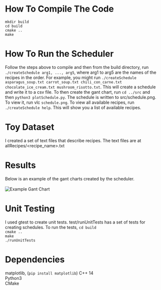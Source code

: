 # How To Compile The Code
```mkdir build``` <br />
```cd build``` <br />
```cmake ..``` <br />
```make```

# How To Run the Scheduler 
Follow the steps above to compile and then from the build directory, run ```./createSchedule arg1, ..., arg5```, where arg1 to arg5 are the names of the recipes in the order. For example, you might run ```./createSchedule asparagus_soup.txt carrot_soup.txt chili_con_carne.txt chocolate_ice_cream.txt mushroom_risotto.txt```. This will create a schedule and write it to a csv file. To then create the gant chart, run ```cd ../src``` and then ```python3 plotSchedule.py```. The schedule is written to src/schedule.png. To view it, run vlc ```schedule.png```. To view all available recipes, run ```./createSchedule help```. This will show you a list of available recipes.

# Toy Dataset
I created a set of text files that describe recipes. The text files are at allRecipes/<recipe_name>.txt

# Results 
Below is an example of the gant charts created by the scheduler. <br />  
![Example Gant Chart](media/schedule.png)



# Unit Testing
I used gtest to create unit tests. test/runUnitTests has a set of tests for creating schedules. To run the tests, ```cd build``` <br />
```cmake ..``` <br />
```make``` <br />
```./runUnitTests```

# Dependencies
matplotlib, (```pip install matplotlib```)
C++ 14 <br />
Python3 <br />
CMake <br />

